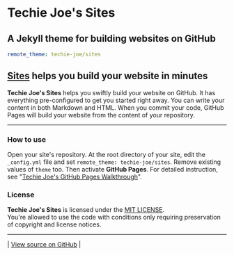 # Techie Joe's Sites

A Jekyll theme for building websites on GitHub
---

```yml
remote_theme: techie-joe/sites
```

[Sites](//techie-joe.github.io/sites/) helps you build your website in minutes
---

**Techie Joe's Sites** helps you swiftly build your website on GitHub. It has everything pre-configured to get you started right away. You can write your content in both Markdown and HTML. When you commit your code, GitHub Pages will build your website from the content of your repository.

---

### How to use

Open your site's repository. At the root directory of your site, edit the `_config.yml` file and set `remote_theme: techie-joe/sites`. Remove existing values of `theme` too. Then activate **GitHub Pages**. For detailed instruction, see "[Techie Joe's GitHub Pages Walkthrough](https://techie-joe.github.io/library/github-pages/)".

### License

**Techie Joe's Sites** is licensed under the [MIT LICENSE](//github.com/techie-joe/sites/blob/main/LICENSE).  
You're allowed to use the code with conditions only requiring preservation of copyright and license notices.

---

| [View source on GitHub](//github.com/techie-joe/sites) |
